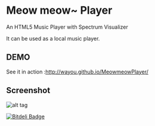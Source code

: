 Meow meow~ Player
==============

An HTML5 Music Player with Spectrum Visualizer 

It can be used as a local music player.

DEMO
---
See it in action :http://wayou.github.io/MeowmeowPlayer/

Screenshot
---
![alt tag](https://raw.github.com/Wayou/MeowmeowPlayer/master/resource/img/mmplayer_screenshot.png)


[![Bitdeli Badge](https://d2weczhvl823v0.cloudfront.net/Wayou/meowmeowplayer/trend.png)](https://bitdeli.com/free "Bitdeli Badge")

